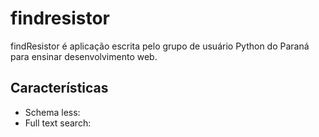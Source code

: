 
findresistor
============

findResistor é aplicação escrita pelo grupo de usuário Python do Paraná
para ensinar desenvolvimento web.

Características
---------------

* Schema less: 
* Full text search:
